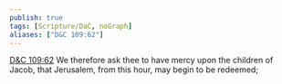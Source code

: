 ```yaml
---
publish: true
tags: [Scripture/DaC, noGraph]
aliases: ["D&C 109:62"]
---
```

[D&C 109:62](https://churchofjesuschrist.org/study/scriptures/dc-testament/dc/109?lang=eng&id=p62#p62) We therefore ask thee to have mercy upon the children of Jacob, that Jerusalem, from this hour, may begin to be redeemed;
